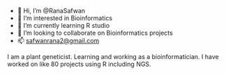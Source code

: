 - 👋 Hi, I’m @RanaSafwan
- 👀 I’m interested in Bioinformatics
- 🌱 I’m currently learning R studio
- 💞️ I’m looking to collaborate on Bioinformatics projects
- 📫 safwanrana2@gmail.com

I am a plant geneticist. Learning and working as a bioinformatician. I have worked on like 80 projects using R including NGS. 
